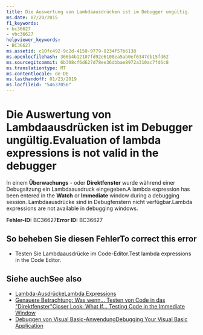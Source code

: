 ```yaml
---
title: Die Auswertung von Lambdaausdrücken ist im Debugger ungültig.
ms.date: 07/20/2015
f1_keywords:
- bc36627
- vbc36627
helpviewer_keywords:
- BC36627
ms.assetid: c10fc492-9c2d-4150-9779-8234f57b6138
ms.openlocfilehash: 366b4b12107fd92e6108ea5ab0ef6347db15fd62
ms.sourcegitcommit: 6b308cf6d627d78ee36dbbae8972a310ac7fd6c8
ms.translationtype: MT
ms.contentlocale: de-DE
ms.lasthandoff: 01/23/2019
ms.locfileid: "54637056"
---
```

# <a name="evaluation-of-lambda-expressions-is-not-valid-in-the-debugger"></a><span data-ttu-id="08187-102">Die Auswertung von Lambdaausdrücken ist im Debugger ungültig.</span><span class="sxs-lookup"><span data-stu-id="08187-102">Evaluation of lambda expressions is not valid in the debugger</span></span>
<span data-ttu-id="08187-103">In einem **Überwachungs** - oder **Direktfenster** wurde während einer Debugsitzung ein Lambdaausdruck eingegeben.</span><span class="sxs-lookup"><span data-stu-id="08187-103">A lambda expression has been entered in the **Watch** or **Immediate** window during a debugging session.</span></span> <span data-ttu-id="08187-104">Lambdaausdrücke sind in Debugfenstern nicht verfügbar.</span><span class="sxs-lookup"><span data-stu-id="08187-104">Lambda expressions are not available in debugging windows.</span></span>  
  
 <span data-ttu-id="08187-105">**Fehler-ID:** BC36627</span><span class="sxs-lookup"><span data-stu-id="08187-105">**Error ID:** BC36627</span></span>  
  
## <a name="to-correct-this-error"></a><span data-ttu-id="08187-106">So beheben Sie diesen Fehler</span><span class="sxs-lookup"><span data-stu-id="08187-106">To correct this error</span></span>  
  
-   <span data-ttu-id="08187-107">Testen Sie Lambdaausdrücke im Code-Editor.</span><span class="sxs-lookup"><span data-stu-id="08187-107">Test lambda expressions in the Code Editor.</span></span>  
  
## <a name="see-also"></a><span data-ttu-id="08187-108">Siehe auch</span><span class="sxs-lookup"><span data-stu-id="08187-108">See also</span></span>
- [<span data-ttu-id="08187-109">Lambda-Ausdrücke</span><span class="sxs-lookup"><span data-stu-id="08187-109">Lambda Expressions</span></span>](../../visual-basic/programming-guide/language-features/procedures/lambda-expressions.md)
- [<span data-ttu-id="08187-110">Genauere Betrachtung: Was wenn... Testen von Code in das "Direktfenster"</span><span class="sxs-lookup"><span data-stu-id="08187-110">Closer Look: What If... Testing Code in the Immediate Window</span></span>](https://msdn.microsoft.com/library/3613a627-09a4-44e1-9cc2-f2a29f4e0744)
- [<span data-ttu-id="08187-111">Debuggen von Visual Basic-Anwendung</span><span class="sxs-lookup"><span data-stu-id="08187-111">Debugging Your Visual Basic Application</span></span>](../../visual-basic/developing-apps/debugging.md)
